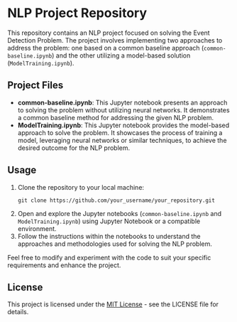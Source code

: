 <!DOCTYPE html>
<html>
<body>

<h1>NLP Project Repository</h1>

<p>This repository contains an NLP project focused on solving the Event Detection Problem. The project involves implementing two approaches to address the problem: one based on a common baseline approach (<code>common-baseline.ipynb</code>) and the other utilizing a model-based solution (<code>ModelTraining.ipynb</code>).</p>

<h2>Project Files</h2>

<ul>
  <li>
    <strong>common-baseline.ipynb</strong>: This Jupyter notebook presents an approach to solving the problem without utilizing neural networks. It demonstrates a common baseline method for addressing the given NLP problem.
  </li>
  <li>
    <strong>ModelTraining.ipynb</strong>: This Jupyter notebook provides the model-based approach to solve the problem. It showcases the process of training a model, leveraging neural networks or similar techniques, to achieve the desired outcome for the NLP problem.
  </li>
</ul>

<h2>Usage</h2>

<ol>
  <li>Clone the repository to your local machine:
    <pre><code>git clone https://github.com/your_username/your_repository.git</code></pre>
  </li>
  <li>Open and explore the Jupyter notebooks (<code>common-baseline.ipynb</code> and <code>ModelTraining.ipynb</code>) using Jupyter Notebook or a compatible environment.</li>
  <li>Follow the instructions within the notebooks to understand the approaches and methodologies used for solving the NLP problem.</li>
</ol>

<p>Feel free to modify and experiment with the code to suit your specific requirements and enhance the project.</p>

<h2>License</h2>

<p>This project is licensed under the <a href="LICENSE">MIT License</a> - see the LICENSE file for details.</p>

</body>
</html>
